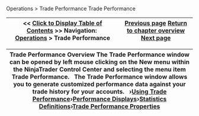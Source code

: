 ﻿
Operations > Trade Performance
Trade Performance

| << [Click to Display Table of Contents](trade_performance.md) >> **Navigation:**     [Operations](operations-1.md) > Trade Performance | [Previous page](timeandsales_windowlinking-1.md) [Return to chapter overview](operations-1.md) [Next page](using_trade_performance-1.md) |
| --- | --- |

| Trade Performance Overview The Trade Performance window can be opened by left mouse clicking on the New menu within the NinjaTrader Control Center and selecting the menu item Trade Performance.   The Trade Performance window allows you to generate customized performance data against your trade history for your accounts.   ›[Using Trade Performance](using_trade_performance-1.md)›[Performance Displays](performance_displays-1.md)›[Statistics Definitions](statistics_definitions-1.md)›[Trade Performance Properties](trade_performance_properties-1.md) |
| --- |


